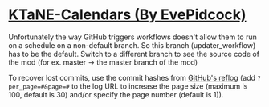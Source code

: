 # [KTaNE-Calendars (By EvePidcock)](https://github.com/EvePidcock/KTaNE-Calendars)

Unfortunately the way GitHub triggers workflows doesn't allow them to run on a schedule on a non-default branch. So this branch (updater_workflow) has to be the default. Switch to a different branch to see the source code of the mod (for ex. master -> the master branch of the mod)

To recover lost commits, use the commit hashes from [GitHub's reflog](https://api.github.com/repos/KtaneModules/KTaNE-Calendars-EvePidcock/events) (add `?per_page=#&page=#` to the log URL to increase the page size (maximum is 100, default is 30) and/or specify the page number (default is 1)).

